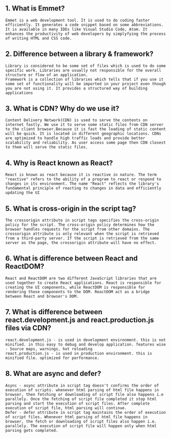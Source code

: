 ## 1. What is Emmet?
    Emmet is a web development tool. It is used to do coding faster efficiently. It generates a code snippet based on some abbreviations. It is available in many IDEs like Visual Studio Code, Atom. It enhances the productivity of web developers by simplyfying the process of writing HTML and CSS code. 
## 2. Difference between a library & framework?
    Library is considered to be some set of files which is used to do some specific work. Libraries are usually not responsible for the overall structure or flow of an application.
    Framework is a collection of libraries which tells that if you use it some set of functionality will be imported in your project even though you are not using it. It provides a structured way of building applications
## 3. What is CDN? Why do we use it?
    Content Delivery Network(CDN) is used to serve the contents on internet fastly. We use it to serve some static files from CDN server to the client browser.Because it is fast the loading of static content will be quick. It is located in different geographic locations. CDNs are optimized to handle high traffic loads and provide better scalability and reliability. As user access some page then CDN closest to them will serve the static files.
## 4. Why is React known as React?
    React is known as react because it is reactive in nature. The term "reactive" refers to the ability of a program to react or respond to changes in its environment. The name "React" reflects the library's fundamental principle of reacting to changes in data and efficiently updating the UI
## 5. What is cross-origin in the script tag?
    The crossorigin attribute in script tags specifies the cross-origin policy for the script. The cross-origin policy determines how the browser handles requests for the script from other domains. The crossorigin attribute is only relevant when the script is retrieved from a third-party server. If the script is retrieved from the same server as the page, the crossorigin attribute will have no effect. 
## 6. What is difference between React and ReactDOM?
    React and ReactDOM are two different JavaScript libraries that are used together to create React applications. React is responsible for creating the UI components, while ReactDOM is responsible for rendering those components to the DOM. ReactDOM act as a bridge between React and browser's DOM.
## 7. What is difference between react.development.js and react.production.js files via CDN?
    react.development.js - is used in development environment. this is not minified. in this easy to debug and develop application. features wise - Source maps, warnings, hot reloading
    react.production.js - is used in production environment. this is minified file. optimized for performance.
## 8. What are async and defer? 
    Async - async attribute in script tag doesn't confirms the order of execution of scripts. whenever html parsing of html file happens in browser, then fetching or downloading of script file also happens i.e parallely. Once the fetching of script file completed it stop html parsing and start the execution of script files. After complete execution of script file, html parsing will continue.
    Defer - defer attribute in script tag maintains the order of execution of script files. Whenever html parsing of html file happens in browser, the fetch or downloading of script files also happen i.e. parallely. The execution of script file will happen only when html parsing gets completed.